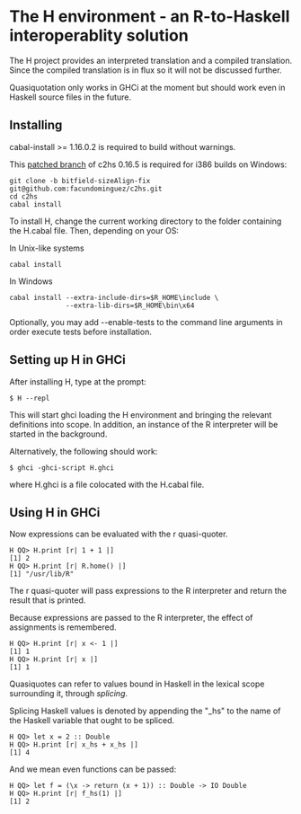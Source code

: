 The H environment - an R-to-Haskell interoperablity solution
============================================================

The H project provides an interpreted translation and a
compiled translation. Since the compiled translation is in
flux so it will not be discussed further.

Quasiquotation only works in GHCi at the moment but should
work even in Haskell source files in the future.


Installing
----------

cabal-install >= 1.16.0.2 is required to build without
warnings.

This [patched branch](https://github.com/facundominguez/c2hs/tree/bitfield-sizeAlign-fix)
of c2hs 0.16.5 is required for i386 builds on Windows:

    git clone -b bitfield-sizeAlign-fix git@github.com:facundominguez/c2hs.git
	cd c2hs
	cabal install

To install H, change the current working directory to the
folder containing the H.cabal file. Then, depending on your
OS:

In Unix-like systems

    cabal install

In Windows

    cabal install --extra-include-dirs=$R_HOME\include \
                  --extra-lib-dirs=$R_HOME\bin\x64


Optionally, you may add --enable-tests to the command line
arguments in order execute tests before installation.


Setting up H in GHCi
--------------------

After installing H, type at the prompt:

    $ H --repl

This will start ghci loading the H environment and bringing
the relevant definitions into scope. In addition, an instance
of the R interpreter will be started in the background.

Alternatively, the following should work:

    $ ghci -ghci-script H.ghci

where H.ghci is a file colocated with the H.cabal file.


Using H in GHCi
---------------

Now expressions can be evaluated with the r quasi-quoter.

    H QQ> H.print [r| 1 + 1 |]
    [1] 2
    H QQ> H.print [r| R.home() |]
    [1] "/usr/lib/R"

The r quasi-quoter will pass expressions to the R
interpreter and return the result that is printed.

Because expressions are passed to the R interpreter, the
effect of assignments is remembered.

    H QQ> H.print [r| x <- 1 |]
    [1] 1
    H QQ> H.print [r| x |]
    [1] 1

Quasiquotes can refer to values bound in Haskell in the
lexical scope surrounding it, through _splicing_.

Splicing Haskell values is denoted by appending the "_hs" to
the name of the Haskell variable that ought to be spliced.

    H QQ> let x = 2 :: Double
    H QQ> H.print [r| x_hs + x_hs |]
    [1] 4

And we mean even functions can be passed:

    H QQ> let f = (\x -> return (x + 1)) :: Double -> IO Double
    H QQ> H.print [r| f_hs(1) |]
    [1] 2
